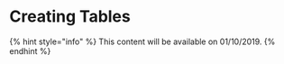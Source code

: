 # Creating Tables

{% hint style="info" %}
This content will be available on 01/10/2019.
{% endhint %}

